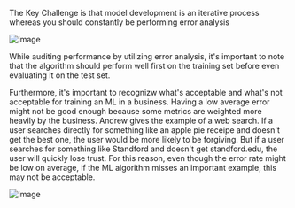 The Key Challenge is that model development is an iterative process whereas you should constantly be performing error analysis

![image](https://github.com/user-attachments/assets/4af02982-d72c-42bf-85c8-a01696936f07)

While auditing performance by utilizing error analysis, it's important to note that the algorithm should perform well first on the training set before even evaluating it on the test set.

Furthermore, it's important to recognizw what's acceptable and what's not acceptable for training an ML in a business. Having a low average error might not be good enough because some metrics are weighted more heavily by the business. Andrew gives the example of a web search. If a user searches directly for something like an apple pie receipe and doesn't get the best one, the user would be more likely to be forgiving. But if a user searches for something like Standford and doesn't get standford.edu, the user will quickly lose trust. For this reason, even though the error rate might be low on average, if the ML algorithm misses an important example, this may not be acceptable.

![image](https://github.com/user-attachments/assets/4ac58dd3-bc7d-410b-90c5-53e16f103e95)
